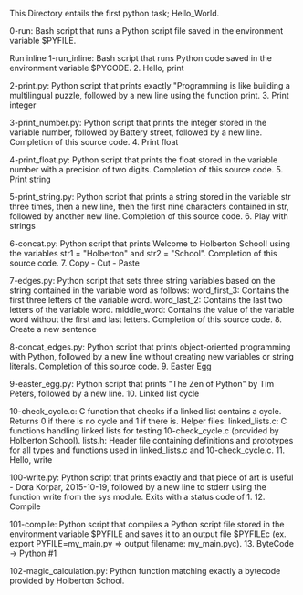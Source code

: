 This Directory entails the first python task; Hello_World.

0-run: Bash script that runs a Python script file saved in the environment variable $PYFILE.

Run inline 1-run_inline: Bash script that runs Python code saved in the environment variable $PYCODE. 2. Hello, print

2-print.py: Python script that prints exactly "Programming is like building a multilingual puzzle, followed by a new line using the function print. 3. Print integer

3-print_number.py: Python script that prints the integer stored in the variable number, followed by Battery street, followed by a new line. Completion of this source code. 4. Print float

4-print_float.py: Python script that prints the float stored in the variable number with a precision of two digits. Completion of this source code. 5. Print string

5-print_string.py: Python script that prints a string stored in the variable str three times, then a new line, then the first nine characters contained in str, followed by another new line. Completion of this source code. 6. Play with strings

6-concat.py: Python script that prints Welcome to Holberton School! using the variables str1 = "Holberton" and str2 = "School". Completion of this source code. 7. Copy - Cut - Paste

7-edges.py: Python script that sets three string variables based on the string contained in the variable word as follows: word_first_3: Contains the first three letters of the variable word. word_last_2: Contains the last two letters of the variable word. middle_word: Contains the value of the variable word without the first and last letters. Completion of this source code. 8. Create a new sentence

8-concat_edges.py: Python script that prints object-oriented programming with Python, followed by a new line without creating new variables or string literals. Completion of this source code. 9. Easter Egg

9-easter_egg.py: Python script that prints "The Zen of Python" by Tim Peters, followed by a new line. 10. Linked list cycle

10-check_cycle.c: C function that checks if a linked list contains a cycle. Returns 0 if there is no cycle and 1 if there is. Helper files: linked_lists.c: C functions handling linked lists for testing 10-check_cycle.c (provided by Holberton School). lists.h: Header file containing definitions and prototypes for all types and functions used in linked_lists.c and 10-check_cycle.c. 11. Hello, write

100-write.py: Python script that prints exactly and that piece of art is useful - Dora Korpar, 2015-10-19, followed by a new line to stderr using the function write from the sys module. Exits with a status code of 1. 12. Compile

101-compile: Python script that compiles a Python script file stored in the environment variable $PYFILE and saves it to an output file $PYFILEc (ex. export PYFILE=my_main.py => output filename: my_main.pyc). 13. ByteCode -> Python #1

102-magic_calculation.py: Python function matching exactly a bytecode provided by Holberton School.